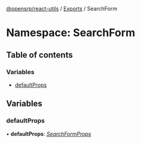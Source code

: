 [@opensrp/react-utils](../README.md) / [Exports](../modules.md) / SearchForm

# Namespace: SearchForm

## Table of contents

### Variables

- [defaultProps](searchform.md#defaultprops)

## Variables

### defaultProps

• **defaultProps**: [_SearchFormProps_](../interfaces/searchformprops.md)
